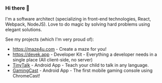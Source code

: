 ### Hi there 👋

I'm a software architect (specializing in front-end technologies, React, Webpack, NodeJS).
Love to do magic by solving hard problems using elegant solutions.

See my projects (which I'm very proud of):
- https://maze4u.com - Create a maze for you!
- https://devek.app - Developer Kit - Everything a developer needs in a single place (All client-side, no server)
- [TinyTalk](https://play.google.com/store/apps/details?id=co.essh.tinytalk) - Android App - Teach your child to talk in any language.
- [GamingCast](https://play.google.com/store/apps/details?id=co.essh.gamecast) - Android App - The first mobile gaming console using ChromeCast!
<!--
**elisherer/elisherer** is a ✨ _special_ ✨ repository because its `README.md` (this file) appears on your GitHub profile.

Here are some ideas to get you started:

- 🔭 I’m currently working on ...
- 🌱 I’m currently learning ...
- 👯 I’m looking to collaborate on ...
- 🤔 I’m looking for help with ...
- 💬 Ask me about ...
- 📫 How to reach me: ...
- 😄 Pronouns: ...
- ⚡ Fun fact: ...
-->
